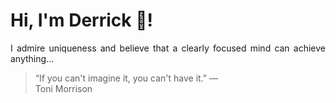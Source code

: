 # Hi, I'm Derrick 👋!
<p align="justify">I admire uniqueness and believe that a clearly focused mind can achieve anything...</p> 
<!-- #quote-start -->
<blockquote>&ldquo;If you can't imagine it, you can't have it.&rdquo; &mdash; <footer>Toni Morrison</footer></blockquote>
<!-- #quote-end -->
